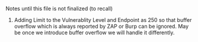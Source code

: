 Notes until this file is not finalized (to recall)

1. Adding Limit to the Vulnerablity Level and Endpoint as 250 so that buffer overflow which is always reported by ZAP or Burp can be ignored.
May be once we introduce buffer overflow we will handle it differently.
